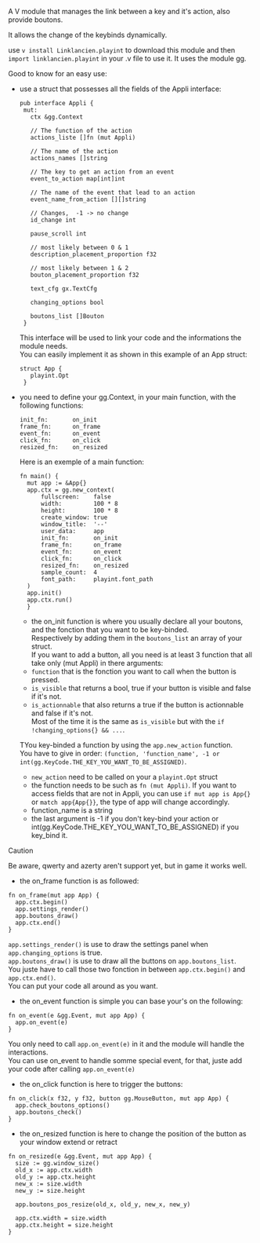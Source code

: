 A V module that manages the link between a key and it's action, also provide boutons.

It allows the change of the keybinds dynamically.

use ```v install Linklancien.playint``` to download this module and then ```import linklancien.playint``` in your .v file to use it.
It uses the module gg.

Good to know for an easy use:
- use a struct that possesses all the fields of the Appli interface:
   ```
   pub interface Appli {
    mut:
      ctx &gg.Context

      // The function of the action
      actions_liste []fn (mut Appli)

      // The name of the action
      actions_names []string

      // The key to get an action from an event
      event_to_action map[int]int

      // The name of the event that lead to an action
      event_name_from_action [][]string

      // Changes,  -1 -> no change
      id_change int

      pause_scroll int

      // most likely between 0 & 1
      description_placement_proportion f32

      // most likely between 1 & 2
      bouton_placement_proportion f32

      text_cfg gx.TextCfg

      changing_options bool

      boutons_list []Bouton
    }
   ```
  This interface will be used to link your code and the informations the module needs.  
  You can easily implement it as shown in this example of an App struct:
   ```
   struct App {
      playint.Opt
    }
   ```
- you need to define your gg.Context, in your main function, with the following functions:
  ```
  init_fn:       on_init
  frame_fn:      on_frame
  event_fn:      on_event
  click_fn:      on_click
  resized_fn:    on_resized
  ```
  Here is an exemple of a main function:
  ```
  fn main() {
	mut app := &App{}
	app.ctx = gg.new_context(
		fullscreen:    false
		width:         100 * 8
		height:        100 * 8
		create_window: true
		window_title:  '--'
		user_data:     app
		init_fn:       on_init
		frame_fn:      on_frame
		event_fn:      on_event
		click_fn:      on_click
		resized_fn:    on_resized
		sample_count:  4
		font_path:     playint.font_path
	)
	app.init()
	app.ctx.run()
	}
  ```
  - the on_init function is where you usually declare all your boutons, and the fonction that you want to be key-binded.  
    Respectively by adding them in the ``boutons_list`` an array of your struct.  
    If you want to add a button, all you need is at least 3 function that all take only (mut Appli) in there arguments:  
   - ``function`` that is the fonction you want to call when the button is pressed.  
   - ``is_visible`` that returns a bool, true if your button is visible and false if it's not.  
   - ``is_actionnable`` that also returns a true if the button is actionnable and false if it's not.  
    Most of the time it is the same as ``is_visible`` but with the ``if !changing_options{} && ...``.  

    TYou key-binded a function by using the ``app.new_action`` function.  
    You have to give in order: ``(function, 'function_name', -1 or int(gg.KeyCode.THE_KEY_YOU_WANT_TO_BE_ASSIGNED)``.
    - ``new_action`` need to be called on your a ``playint.Opt`` struct
    - the function needs to be such as ``fn (mut Appli)``. 
    If you want to access fields that are not in Appli, you can use ``if mut app is App{}`` or ``match app{App{}}``, the type of app will change accordingly.  
    - function_name is a string  
    - the last argument is -1 if you don't key-bind your action or int(gg.KeyCode.THE_KEY_YOU_WANT_TO_BE_ASSIGNED) if you key_bind it.    
> [!CAUTION]
> Be aware, qwerty and azerty aren't support yet, but in game it works well.
  - the on_frame function is as followed:
  ```
  fn on_frame(mut app App) {
	app.ctx.begin()
	app.settings_render()
	app.boutons_draw()
	app.ctx.end()
  }
  ```
  ``app.settings_render()`` is use to draw the settings panel when ``app.changing_options`` is true.  
  ``app.boutons_draw()`` is use to draw all the buttons on ``app.boutons_list``.  
  You juste have to call those two fonction in between ``app.ctx.begin()`` and ``app.ctx.end()``.  
  You can put your code all around as you want.  
  - the on_event function is simple you can base your's on the following:
  ```
  fn on_event(e &gg.Event, mut app App) {
	app.on_event(e)
  }
  ```
  You only need to call ``app.on_event(e)`` in it and the module will handle the interactions.  
  You can use on_event to handle somme special event, for that, juste add your code after calling  ``app.on_event(e)``
  - the on_click function is here to trigger the buttons:
  ```
  fn on_click(x f32, y f32, button gg.MouseButton, mut app App) {
	app.check_boutons_options()
	app.boutons_check()
  }
  ```
  - the on_resized function is here to change the position of the button as your window extend or retract
  ```
  fn on_resized(e &gg.Event, mut app App) {
	size := gg.window_size()
	old_x := app.ctx.width
	old_y := app.ctx.height
	new_x := size.width
	new_y := size.height

	app.boutons_pos_resize(old_x, old_y, new_x, new_y)

	app.ctx.width = size.width
	app.ctx.height = size.height
  }
  ```
